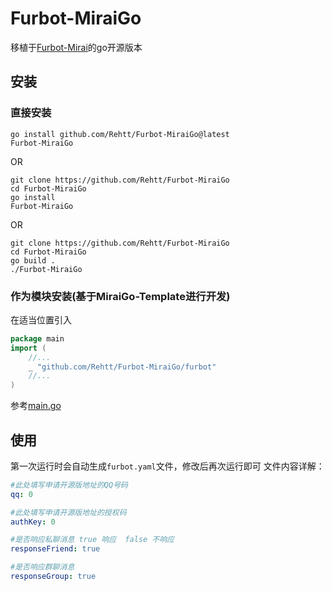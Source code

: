 # Furbot-MiraiGo

移植于[Furbot-Mirai](https://github.com/furleywolf/Furbot-Mirai)的go开源版本

## 安装

### 直接安装

```shell
go install github.com/Rehtt/Furbot-MiraiGo@latest
Furbot-MiraiGo
```

OR

```shell
git clone https://github.com/Rehtt/Furbot-MiraiGo
cd Furbot-MiraiGo
go install
Furbot-MiraiGo
```
OR

```shell
git clone https://github.com/Rehtt/Furbot-MiraiGo
cd Furbot-MiraiGo
go build .
./Furbot-MiraiGo
```

### 作为模块安装(基于MiraiGo-Template进行开发)

在适当位置引入
```go
package main
import (
	//...
    _ "github.com/Rehtt/Furbot-MiraiGo/furbot"
	//...
)
```
参考[main.go](./main.go)

## 使用
第一次运行时会自动生成`furbot.yaml`文件，修改后再次运行即可
文件内容详解：
```yaml
#此处填写申请开源版地址的QQ号码
qq: 0

#此处填写申请开源版地址的授权码
authKey: 0

#是否响应私聊消息 true 响应  false 不响应
responseFriend: true

#是否响应群聊消息
responseGroup: true
```
